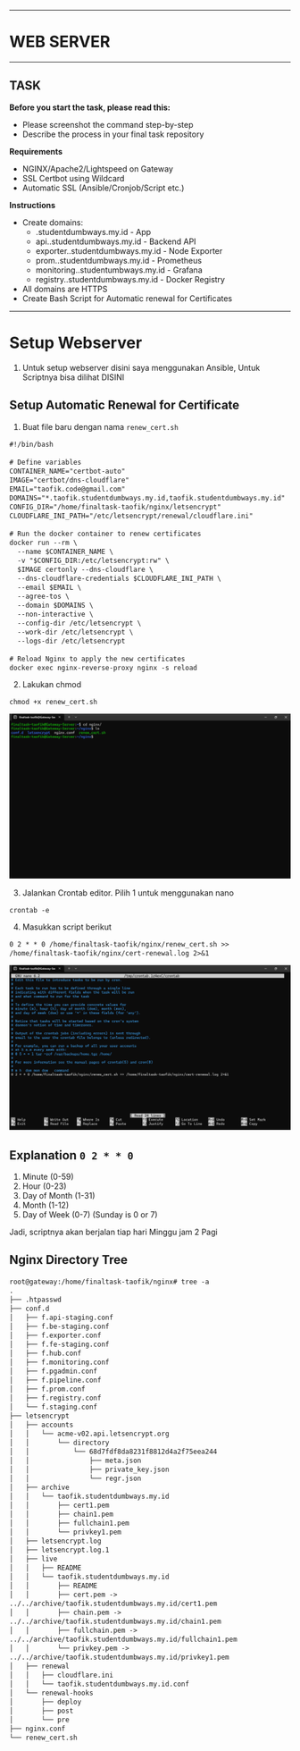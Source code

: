 -----
# WEB SERVER
-----

## TASK

**Before you start the task, please read this:**
- Please screenshot the command step-by-step
- Describe the process in your final task repository

**Requirements**
- NGINX/Apache2/Lightspeed on Gateway
- SSL Certbot using Wildcard
- Automatic SSL (Ansible/Cronjob/Script etc.)

**Instructions**
- Create domains:
  - <name>.studentdumbways.my.id - App
  - api.<name>.studentdumbways.my.id - Backend API
  - exporter.<name>.studentdumbways.my.id - Node Exporter
  - prom.<name>.studentdumbways.my.id - Prometheus
  - monitoring.<name>.studentumbways.my.id - Grafana
  - registry.<name>.studentdumbways.my.id - Docker Registry
- All domains are HTTPS
- Create Bash Script for Automatic renewal for Certificates

-----

# Setup Webserver

1. Untuk setup webserver disini saya menggunakan Ansible, Untuk Scriptnya bisa dilihat DISINI

## Setup Automatic Renewal for Certificate

1. Buat file baru dengan nama ```renew_cert.sh```

```
#!/bin/bash

# Define variables
CONTAINER_NAME="certbot-auto"
IMAGE="certbot/dns-cloudflare"
EMAIL="taofik.code@gmail.com"
DOMAINS="*.taofik.studentdumbways.my.id,taofik.studentdumbways.my.id"
CONFIG_DIR="/home/finaltask-taofik/nginx/letsencrypt"
CLOUDFLARE_INI_PATH="/etc/letsencrypt/renewal/cloudflare.ini"

# Run the docker container to renew certificates
docker run --rm \
  --name $CONTAINER_NAME \
  -v "$CONFIG_DIR:/etc/letsencrypt:rw" \
  $IMAGE certonly --dns-cloudflare \
  --dns-cloudflare-credentials $CLOUDFLARE_INI_PATH \
  --email $EMAIL \
  --agree-tos \
  --domain $DOMAINS \
  --non-interactive \
  --config-dir /etc/letsencrypt \
  --work-dir /etc/letsencrypt \
  --logs-dir /etc/letsencrypt

# Reload Nginx to apply the new certificates
docker exec nginx-reverse-proxy nginx -s reload
```

2. Lakukan chmod

```
chmod +x renew_cert.sh
```

![alt text](image.png)

3. Jalankan Crontab editor. Pilih 1 untuk menggunakan nano

```
crontab -e
```

4. Masukkan script berikut

```
0 2 * * 0 /home/finaltask-taofik/nginx/renew_cert.sh >> /home/finaltask-taofik/nginx/cert-renewal.log 2>&1
```

![alt text](image-1.png)


## Explanation ```0 2 * * 0```

1. Minute (0-59)
2. Hour (0-23)
3. Day of Month (1-31)
4. Month (1-12)
5. Day of Week (0-7) (Sunday is 0 or 7)

Jadi, scriptnya akan berjalan tiap hari Minggu jam 2 Pagi


## Nginx Directory Tree

```
root@gateway:/home/finaltask-taofik/nginx# tree -a
.
├── .htpasswd
├── conf.d
│   ├── f.api-staging.conf
│   ├── f.be-staging.conf
│   ├── f.exporter.conf
│   ├── f.fe-staging.conf
│   ├── f.hub.conf
│   ├── f.monitoring.conf
│   ├── f.pgadmin.conf
│   ├── f.pipeline.conf
│   ├── f.prom.conf
│   ├── f.registry.conf
│   └── f.staging.conf
├── letsencrypt
│   ├── accounts
│   │   └── acme-v02.api.letsencrypt.org
│   │       └── directory
│   │           └── 68d7fdf8da8231f8812d4a2f75eea244
│   │               ├── meta.json
│   │               ├── private_key.json
│   │               └── regr.json
│   ├── archive
│   │   └── taofik.studentdumbways.my.id
│   │       ├── cert1.pem
│   │       ├── chain1.pem
│   │       ├── fullchain1.pem
│   │       └── privkey1.pem
│   ├── letsencrypt.log
│   ├── letsencrypt.log.1
│   ├── live
│   │   ├── README
│   │   └── taofik.studentdumbways.my.id
│   │       ├── README
│   │       ├── cert.pem -> ../../archive/taofik.studentdumbways.my.id/cert1.pem
│   │       ├── chain.pem -> ../../archive/taofik.studentdumbways.my.id/chain1.pem
│   │       ├── fullchain.pem -> ../../archive/taofik.studentdumbways.my.id/fullchain1.pem
│   │       └── privkey.pem -> ../../archive/taofik.studentdumbways.my.id/privkey1.pem
│   ├── renewal
│   │   ├── cloudflare.ini
│   │   └── taofik.studentdumbways.my.id.conf
│   └── renewal-hooks
│       ├── deploy
│       ├── post
│       └── pre
├── nginx.conf
└── renew_cert.sh
```